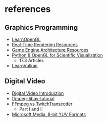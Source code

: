 # references

## Graphics Programming

 * [LearnOpenGL](https://learnopengl.com/)
 * [Real-Time Rendering Resources](https://www.realtimerendering.com/)
 * [Game Engine Architecture Resources](https://www.gameenginebook.com/coursemat.html)
 * [Python & OpenGL for Scientific Visualization](https://www.labri.fr/perso/nrougier/python-opengl/)
    * 17.3 Articles
 * [LearnVulkan](https://learnvulkan.com/)

## Digital Video

 * [Digital Video Introduction](https://github.com/leandromoreira/digital_video_introduction)
 * [ffmpeg-libav-tutorial](https://github.com/leandromoreira/ffmpeg-libav-tutorial)
 * [FFmpeg vs TwitchTranscoder](https://blog.twitch.tv/sv-se/2017/10/10/live-video-transmuxing-transcoding-f-fmpeg-vs-twitch-transcoder-part-i-489c1c125f28/)
    * Part I and II
 * [Microsoft Media: 8-bit YUV Formats](https://docs.microsoft.com/en-us/windows/win32/medfound/recommended-8-bit-yuv-formats-for-video-rendering)
